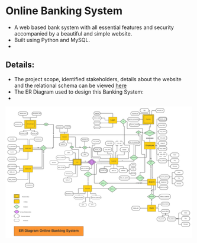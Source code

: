 # Online Banking System
- A web based bank system with all essential features and security accompanied by a beautiful and simple website.
- Built using Python and MySQL.
-
## Details: 

- The project scope, identified stakeholders, details about the website and the relational schema can be viewed [here]()
- The ER Diagram used to design this Banking System:
- 
![ER Diagram](https://github.com/9pingg/DBMS-Project/blob/master/Diagrams/ER-DIAGRAM.png?raw=true)

